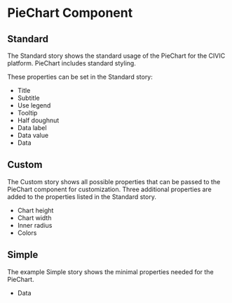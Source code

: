 # PieChart Component

## Standard

The Standard story shows the standard usage of the PieChart for the CIVIC platform. PieChart includes standard styling.

These properties can be set in the Standard story:

- Title
- Subtitle
- Use legend
- Tooltip
- Half doughnut
- Data label
- Data value
- Data

## Custom

The Custom story shows all possible properties that can be passed to the PieChart component for customization. Three additional properties are added to the properties listed in the Standard story.

- Chart height
- Chart width
- Inner radius
- Colors

## Simple

The example Simple story shows the minimal properties needed for the PieChart.

- Data
